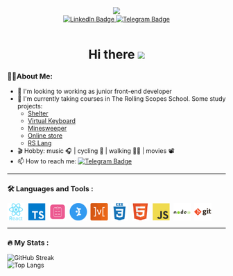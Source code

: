 <div align="center">
  <img src="https://media.giphy.com/media/kBrSH5C4ps9nyNDo4S/giphy.gif" width="150">
  <div>
    <a href="https://www.linkedin.com/in/konstantin-zhukov-534b96242/">
      <img src="https://img.shields.io/badge/LinkedIn-blue?style=for-the-badge&logo=linkedin&logoColor=white" alt="LinkedIn Badge" />
    </a>
    <a href="https://t.me/nn_aE3">
      <img src="https://img.shields.io/badge/Telegram-blue?style=for-the-badge&logo=telegram&logoColor=white" alt="Telegram Badge" />
    </a>
  </div>
  <img src="https://komarev.com/ghpvc/?username=KZhukow&style=plastic&color=blue" alt="" />
  <h1>
    Hi there
    <img src="https://media.giphy.com/media/J60klcdfVdpryi1u78/giphy.gif" width="40" />
  </h1>
</div>

### 👨‍💻About Me:
- 🔎 I'm looking to working as junior front-end developer
- 📖 I'm currently taking courses in The Rolling Scopes School. Some study projects:
  - [Shelter](https://rolling-scopes-school.github.io/kzhukow-JSFE2023Q1/shelter/main/main.html)
  - [Virtual Keyboard](https://kzhukow.github.io/virtual-keyboard/)
  - [Minesweeper](https://rolling-scopes-school.github.io/kzhukow-JSFE2023Q1/minesweeper/)
  - [Online store](https://rolling-scopes-school.github.io/kzhukow-JSFE2022Q1/online-store/index.html)
  - [RS Lang](https://rslang-kzhukow.netlify.app/)
- 🎬 Hobby: music 🎧 | cycling 🚴 | walking 🚶‍♂️ | movies 📽️
- 📫 How to reach me: [![Telegram Badge](https://img.shields.io/badge/Telegram-blue?style=plastic&logo=telegram&logoColor=white)](https://t.me/nn_aE3)
---

### 🛠️ Languages and Tools :
<div>
  <img src="https://github.com/devicons/devicon/blob/master/icons/react/react-original-wordmark.svg" title="React" alt="React" width="40" height="40"/>&nbsp;
  <img src="https://github.com/devicons/devicon/blob/master/icons/typescript/typescript-original.svg" title="TypeScript" alt="TypeScript" width="40" height="40"/>&nbsp;
  <img src="https://github.com/KZhukow/KZhukow/blob/main/assets/react-hook-form-logo.svg" title="React Hook Form" alt="React Hook From" width="40" height="40"/>&nbsp;
  <img src="https://github.com/KZhukow/KZhukow/blob/main/assets/mantine-logo.svg" title="Mantine UI" alt="Mantine UI" width="40" height="40"/>&nbsp;
  <img src="https://github.com/KZhukow/KZhukow/blob/main/assets/mobx-logo.svg" title="MobX" alt="MobX " width="40" height="40"/>&nbsp;
  <img src="https://github.com/devicons/devicon/blob/master/icons/css3/css3-plain-wordmark.svg"  title="CSS3" alt="CSS" width="40" height="40"/>&nbsp;
  <img src="https://github.com/devicons/devicon/blob/master/icons/html5/html5-original.svg" title="HTML5" alt="HTML" width="40" height="40"/>&nbsp;
  <img src="https://github.com/devicons/devicon/blob/master/icons/javascript/javascript-original.svg" title="JavaScript" alt="JavaScript" width="40" height="40"/>&nbsp;
  <img src="https://github.com/devicons/devicon/blob/master/icons/nodejs/nodejs-original-wordmark.svg" title="NodeJS" alt="NodeJS" width="40" height="40"/>&nbsp;
  <img src="https://github.com/devicons/devicon/blob/master/icons/git/git-original-wordmark.svg" title="Git" **alt="Git" width="40" height="40"/>
</div>

---

### 🔥 My Stats :
![GitHub Streak](http://github-readme-streak-stats.herokuapp.com?user=KZhukow&border_radius=10)          
![Top Langs](https://github-readme-stats.vercel.app/api/top-langs/?username=KZhukow&layout=compact)
